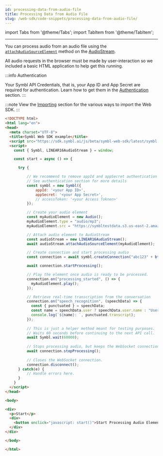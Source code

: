 ```yaml
---
id: processing-data-from-audio-file
title: Processing Data from Audio File
slug: /web-sdk/code-snippets/processing-data-from-audio-file/
---
```

import Tabs from '@theme/Tabs';
import TabItem from '@theme/TabItem';

---

You can process audio from an audio file using the [`attachAudioSourceElement`](/docs/web-sdk/web-sdk-reference/web-sdk-reference/#attachaudiosourceelementaudiosourcedomelement) method on the [AudioStream](/docs/web-sdk/web-sdk-reference/web-sdk-reference/#audiostream-class).

All audio requests in the browser must be made by user-interaction so we included a basic HTML application to help get this running.

:::info Authentication

Your Symbl API Credentials, that is, your App ID and App Secret are required for authentication. Learn how to get them in the [Authentication](/docs/developer-tools/authentication) section. 
:::

:::note
View the [Importing](/web-sdk/overview/#importing) section for the various ways to import the Web SDK.
:::

```html
<!DOCTYPE html>
<html lang="en">
<head>
  <meta charset="UTF-8">
  <title>Symbl Web SDK example</title>
  <script src="https://sdk.symbl.ai/js/beta/symbl-web-sdk/latest/symbl.min.js"></script>
  <script>
    const { Symbl, LINEAR16AudioStream } = window;

    const start = async () => {

      try {

          // We recommend to remove appId and appSecret authentication for production applications.
          // See authentication section for more details
          const symbl = new Symbl({
              appId: '<your App ID>',
              appSecret: '<your App Secret>',
              // accessToken: '<your Access Toknen>'
          });

          // Create your audio element
          const myAudioElement = new Audio();
          myAudioElement.type = "audio/mp3";
          myAudioElement.src = "https://symbltestdata.s3.us-east-2.amazonaws.com/newPhonecall.mp3";

          // Attach audio element to AudioStream
          const audioStream = new LINEAR16AudioStream();
          await audioStream.attachAudioSourceElement(myAudioElement);

          // Create connection and start processing audio
          const connection = await symbl.createConnection("abc123" + btoa(Math.random(0)), audioStream);

          await connection.startProcessing();

          // Play the element once audio is ready to be processed.
          connection.on("processing_started", () => {
            myAudioElement.play();
          });

          // Retrieve real-time transcription from the conversation
          connection.on("speech_recognition", (speechData) => {
            const { punctuated } = speechData;
            const name = speechData.user ? speechData.user.name : "User";
            console.log(`${name}: `, punctuated.transcript);
          });
          
          // This is just a helper method meant for testing purposes.
          // Waits 60 seconds before continuing to the next API call.
          await Symbl.wait(60000);
          
          // Stops processing audio, but keeps the WebSocket connection open.
          await connection.stopProcessing();
          
          // Closes the WebSocket connection.
          connection.disconnect();
      } catch(e) {
          // Handle errors here.
      }
    }
  </script>
</head>

<body>

<div>
  <p>Start</p>
  <div>
    <button onclick="javascript: start()">Start Processing Audio Element</button>
  </div>
</div>

</body>

</html>
```